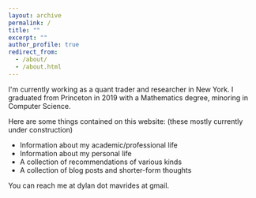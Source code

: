 ```yaml
---
layout: archive
permalink: /
title: ""
excerpt: ""
author_profile: true
redirect_from: 
  - /about/
  - /about.html
---
```

I'm currently working as a quant trader and researcher in New York. I graduated from Princeton in 2019 with a Mathematics degree, minoring in Computer Science. 

Here are some things contained on this website:
(these mostly currently under construction)
* Information about my academic/professional life
* Information about my personal life
* A collection of recommendations of various kinds
* A collection of blog posts and shorter-form thoughts

You can reach me at dylan dot mavrides at gmail.
